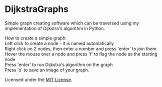# DijkstraGraphs
Simple graph creating software which can be traversed using my implementation of Dijkstra's algorithm in Python.  
  
How to create a simple graph:  
Left click to create a node - it is named automatically  
Right click on 2 nodes, then enter a number and press 'enter' to join them  
Hover the mouse over a node and press 'f' to flag the node as the starting node  
Press 'enter' to run Dijkstra's algorithm on the graph  
Press 's' to save an image of your graph.  
  
Licensed under the [MIT License](LICENSE).
